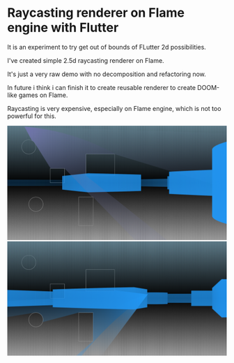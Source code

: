 # Raycasting renderer on Flame engine with Flutter

It is an experiment to try get out of bounds of FLutter 2d possibilities.

I've created simple 2.5d raycasting renderer on Flame.

It's just a very raw demo with no decomposition and refactoring now.

In future i think i can finish it to create reusable renderer to create DOOM-like games on Flame.

Raycasting is very expensive, especially on Flame engine, which is not too powerful for this.

![Example 1](./screenshots/Screenshot_1.png)
![Example 2](./screenshots/Screenshot_2.png)
